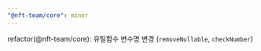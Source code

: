 ```yaml
---
"@nft-team/core": minor
---
```


refactor(@nft-team/core): 유틸함수 변수명 변경 (`removeNullable`, `checkNumber`)
